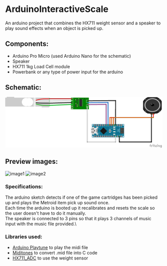 # ArduinoInteractiveScale
An arduino project that combines the HX711 weight sensor and a speaker to play sound effects when an object is picked up.

## Components:
* Arduino Pro Micro (used Arduino Nano for the schematic)
* Speaker
* HX711 1kg Load Cell module
* Powerbank or any type of power input for the arduino

## Schematic:
![SCHEME](https://github.com/Novvator/ArduinoInteractiveScale/blob/main/images/schematic.png)

## Preview images:
![image1](https://github.com/Novvator/ArduinoInteractiveScale/blob/main/images/image1.jpg)
![image2](https://github.com/Novvator/ArduinoInteractiveScale/blob/main/images/image2.jpg)

### Specifications:
The arduino sketch detects if one of the game cartridges has been picked up and plays the Metroid item pick up sound once.\
Each time the arduino is booted up it recalibrates and resets the scale so the user doesn't have to do it manually.\
The speaker is connected to 3 pins so that it plays 3 channels of music input with the music file provided.\

### Libraries used:
* [Arduino Playtune](https://github.com/LenShustek/arduino-playtune) to play the midi file
* [Miditones](https://github.com/LenShustek/miditones) to convert .mid file into C code
* [HX711_ADC](https://github.com/olkal/HX711_ADC) to use the weight sensor



